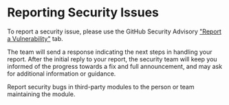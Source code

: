 # Reporting Security Issues

To report a security issue, please use the GitHub Security Advisory ["Report a Vulnerability"](https://github.com/omines/datatables-bundle/security/advisories/new) tab.

The team will send a response indicating the next steps in handling your report. After the initial reply to your report, the security team will keep you informed of the progress towards a fix and full announcement, and may ask for additional information or guidance.

Report security bugs in third-party modules to the person or team maintaining the module.
